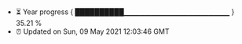 - ⏳ Year progress { ██████████▁▁▁▁▁▁▁▁▁▁▁▁▁▁▁▁▁▁▁▁ } 35.21 %
- ⏰ Updated on Sun, 09 May 2021 12:03:46 GMT

